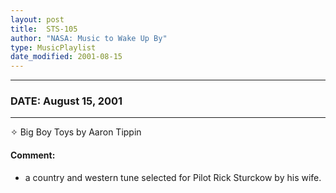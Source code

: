```yaml
---
layout: post
title:  STS-105
author: "NASA: Music to Wake Up By"
type: MusicPlaylist
date_modified: 2001-08-15
---
```


----
### DATE: August 15, 2001
----
✧ Big Boy Toys by Aaron Tippin

#### Comment:
* a country and western tune selected for Pilot Rick Sturckow by his wife.
